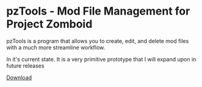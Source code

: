 # pzTools - Mod File Management for Project Zomboid

pzTools is a program that allows you to create, edit, and delete mod files with a much more streamline workflow.

In it's current state. It is a very primitive prototype that I will expand upon in future releases

[Download](https://github.com/socialtroglodyte/pzTools/releases)
